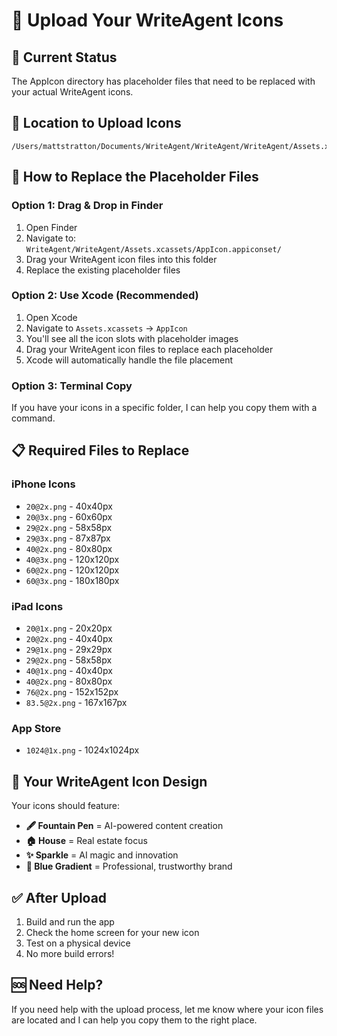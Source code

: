 # 🎨 Upload Your WriteAgent Icons

## 📍 Current Status
The AppIcon directory has placeholder files that need to be replaced with your actual WriteAgent icons.

## 📂 Location to Upload Icons
```
/Users/mattstratton/Documents/WriteAgent/WriteAgent/WriteAgent/Assets.xcassets/AppIcon.appiconset/
```

## 🔄 How to Replace the Placeholder Files

### Option 1: Drag & Drop in Finder
1. Open Finder
2. Navigate to: `WriteAgent/WriteAgent/Assets.xcassets/AppIcon.appiconset/`
3. Drag your WriteAgent icon files into this folder
4. Replace the existing placeholder files

### Option 2: Use Xcode (Recommended)
1. Open Xcode
2. Navigate to `Assets.xcassets` → `AppIcon`
3. You'll see all the icon slots with placeholder images
4. Drag your WriteAgent icon files to replace each placeholder
5. Xcode will automatically handle the file placement

### Option 3: Terminal Copy
If you have your icons in a specific folder, I can help you copy them with a command.

## 📋 Required Files to Replace

### iPhone Icons
- `20@2x.png` - 40x40px
- `20@3x.png` - 60x60px  
- `29@2x.png` - 58x58px
- `29@3x.png` - 87x87px
- `40@2x.png` - 80x80px
- `40@3x.png` - 120x120px
- `60@2x.png` - 120x120px
- `60@3x.png` - 180x180px

### iPad Icons
- `20@1x.png` - 20x20px
- `20@2x.png` - 40x40px
- `29@1x.png` - 29x29px
- `29@2x.png` - 58x58px
- `40@1x.png` - 40x40px
- `40@2x.png` - 80x80px
- `76@2x.png` - 152x152px
- `83.5@2x.png` - 167x167px

### App Store
- `1024@1x.png` - 1024x1024px

## 🎯 Your WriteAgent Icon Design
Your icons should feature:
- **🖋️ Fountain Pen** = AI-powered content creation
- **🏠 House** = Real estate focus
- **✨ Sparkle** = AI magic and innovation
- **💙 Blue Gradient** = Professional, trustworthy brand

## ✅ After Upload
1. Build and run the app
2. Check the home screen for your new icon
3. Test on a physical device
4. No more build errors!

## 🆘 Need Help?
If you need help with the upload process, let me know where your icon files are located and I can help you copy them to the right place.
